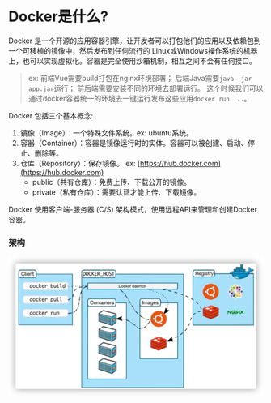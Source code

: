 # Docker是什么?

Docker 是一个开源的应用容器引擎，让开发者可以打包他们的应用以及依赖包到一个可移植的镜像中，然后发布到任何流行的 Linux或Windows操作系统的机器上，也可以实现虚拟化。容器是完全使用沙箱机制，相互之间不会有任何接口。

> ex:
> 前端Vue需要build打包在nginx环境部署；
> 后端Java需要`java -jar app.jar`运行；
> 前后端需要安装不同的环境去部署运行。
> 这个时候我们可以通过docker容器统一的环境去一键运行发布这些应用`docker run ...`。

Docker 包括三个基本概念:

1. 镜像（Image）：一个特殊文件系统。ex: ubuntu系统。
2. 容器（Container）：容器是镜像运行时的实体。容器可以被创建、启动、停止、删除等。
3. 仓库（Repository）：保存镜像。  ex: [https://hub.docker.com](https://hub.docker.com)
    - public（共有仓库）：免费上传、下载公开的镜像。
    - private（私有仓库）：需要认证才能上传、下载镜像。

Docker 使用客户端-服务器 (C/S) 架构模式，使用远程API来管理和创建Docker容器。

### 架构

![docker-架构.png](images/docker-架构.png)
